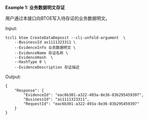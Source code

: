 **Example 1: 业务数据明文存证**

用户通过本接口向BTOE写入待存证的业务数据明文。

Input: 

```
tccli btoe CreateDataDeposit --cli-unfold-argument  \
    --BusinessId as1111323311 \
    --EvidenceInfo 业务数据明文 \
    --EvidenceName 存证名称 \
    --EvidenceHash  \
    --HashType 0 \
    --EvidenceDescription 存证描述
```

Output: 
```
{
    "Response": {
        "EvidenceId": "eac6b301-a322-493a-8e36-83b295459397",
        "BusinessId": "as1111323311",
        "RequestId": "eac6b301-a322-493a-8e36-83b295459397"
    }
}
```

